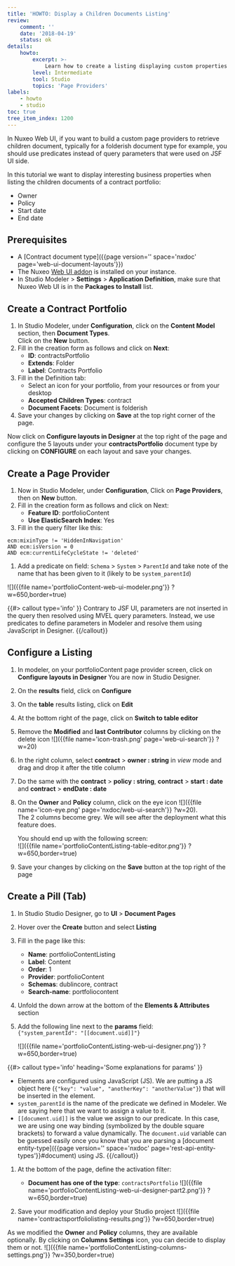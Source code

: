 ```yaml
---
title: 'HOWTO: Display a Children Documents Listing'
review:
    comment: ''
    date: '2018-04-19'
    status: ok
details:
    howto:
        excerpt: >-
            Learn how to create a listing displaying custom properties of the documents contained in a given space.
        level: Intermediate
        tool: Studio
        topics: 'Page Providers'
labels:
    - howto
    - studio
toc: true
tree_item_index: 1200
---
```


In Nuxeo Web UI, if you want to build a custom page providers to retrieve children document, typically for a folderish document type for example, you should use predicates instead of query parameters that were used on JSF UI side.

In this tutorial we want to display interesting business properties when listing the children documents of a contract portfolio:
- Owner
- Policy
- Start date
- End date

## Prerequisites

- A [Contract document type]({{page version='' space='nxdoc' page='web-ui-document-layouts'}})
- The Nuxeo [Web UI addon](https://connect.nuxeo.com/nuxeo/site/marketplace/package/nuxeo-web-ui) is installed on your instance.
- In Studio Modeler > **Settings** > **Application Definition**, make sure that Nuxeo Web UI is in the **Packages to Install** list.

## Create a Contract Portfolio

1. In Studio Modeler, under **Configuration**, click on the **Content Model** section, then **Document Types**.</br>
    Click on the **New** button.
1. Fill in the creation form as follows and click on **Next**:
   - **ID**: contractsPortfolio
   - **Extends**: Folder
   - **Label**: Contracts Portfolio
1. Fill in the Definition tab:
   - Select an icon for your portfolio, from your resources or from your desktop
   - **Accepted Children Types**: contract
   - **Document Facets**: Document is folderish
1. Save your changes by clicking on **Save** at the top right corner of the page.

Now click on **Configure layouts in Designer** at the top right of the page and configure the 5 layouts under your **contractsPortfolio** document type by clicking on **CONFIGURE** on each layout and save your changes.


## Create a Page Provider

1. Now in Studio Modeler, under **Configuration**, Click on **Page Providers**, then on **New** button.
1. Fill in the creation form as follows and click on Next:
   - **Feature ID**: portfolioContent
   - **Use ElasticSearch Index**: Yes
1. Fill in the query filter like this:

```
ecm:mixinType != 'HiddenInNavigation'
AND ecm:isVersion = 0
AND ecm:currentLifeCycleState != 'deleted'
```

1. Add a predicate on field: `Schema` > `System` > `ParentId` and take note of the name that has been given to it (likely to be `system_parentId`)

![]({{file name='portfolioContent-web-ui-modeler.png'}} ?w=650,border=true)

{{#> callout type='info' }}
Contrary to JSF UI, parameters are not inserted in the query then resolved using MVEL query parameters. Instead, we use predicates to define parameters in Modeler and resolve them using JavaScript in Designer.
{{/callout}}

## Configure a Listing

1. In modeler, on your portfolioContent page provider screen, click on **Configure layouts in Designer**
   You are now in Studio Designer.
1. On the **results** field, click on **Configure**
1. On the **table** results listing, click on **Edit**
1. At the bottom right of the page, click on **Switch to table editor**
1. Remove the **Modified** and **last Contributor** columns by clicking on the delete icon ![]({{file name='icon-trash.png' page='web-ui-search'}} ?w=20)
1. In the right column, select **contract** > **owner : string** in _view_ mode and drag and drop it after the title column
1. Do the same with the **contract** > **policy : string**, **contract** > **start : date** and **contract** > **endDate : date** </br>
1. On the **Owner** and **Policy** column, click on the eye icon ![]({{file name='icon-eye.png' page='nxdoc/web-ui-search'}} ?w=20).</br>
   The 2 columns become grey. We will see after the deployment what this feature does.

   You should end up with the following screen:</br>
   ![]({{file name='portfolioContentListing-table-editor.png'}} ?w=650,border=true)

1. Save your changes by clicking on the **Save** button at the top right of the page


## Create a Pill (Tab)

1. In Studio Studio Designer, go to **UI** > **Document Pages**
1. Hover over the **Create** button and select **Listing**
1. Fill in the page like this:
   - **Name**: portfolioContentListing
   - **Label**: Content
   - **Order**: 1
   - **Provider**: portfolioContent
   - **Schemas**: dublincore, contract
   - **Search-name**: portfoliocontent
1. Unfold the down arrow at the bottom of the **Elements & Attributes** section
1. Add the following line next to the **params** field:</br>
   `{"system_parentId": "[[document.uid]]"}`

   ![]({{file name='portfolioContentListing-web-ui-designer.png'}} ?w=650,border=true)

  {{#> callout type='info' heading='Some explanations for params' }}
  - Elements are configured using JavaScript (JS). We are putting a JS object here (`{"key": "value", "anotherKey": "anotherValue"}`) that will be inserted in the element.
  - `system_parentId` is the name of the predicate we defined in Modeler. We are saying here that we want to assign a value to it.
  - `[[document.uid]]` is the value we assign to our predicate. In this case, we are using one way binding (symbolized by the double square brackets) to forward a value dynamically. The `document.uid` variable can be guessed easily once you know that you are parsing a [document entity-type]({{page version='' space='nxdoc' page='rest-api-entity-types'}}#document) using JS.
  {{/callout}}

1. At the bottom of the page, define the activation filter:

   - **Document has one of the type**: `contractsPortfolio`
   ![]({{file name='portfolioContentListing-web-ui-designer-part2.png'}} ?w=650,border=true)

1. Save your modification and deploy your Studio project
  ![]({{file name='contractsportfoliolisting-results.png'}} ?w=650,border=true)

As we modified the **Owner** and **Policy** columns, they are available optionally. By clicking on **Columns Settings** icon, you can decide to display them or not.
![]({{file name='portfolioContentListing-columns-settings.png'}} ?w=350,border=true)
